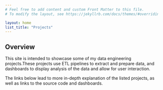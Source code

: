 ```yaml
---
# Feel free to add content and custom Front Matter to this file.
# To modify the layout, see https://jekyllrb.com/docs/themes/#overriding-theme-defaults

layout: home
list_title: "Projects"
---
```

## Overview

This site is intended to showcase some of my data engineering projects.These projects use ETL pipelines to extract and prepare data, and dashboards to display analysis of the data and allow for user interaction.

The links below lead to more in-depth explanation of the listed projects, as well as links to the source code and dashboards.



